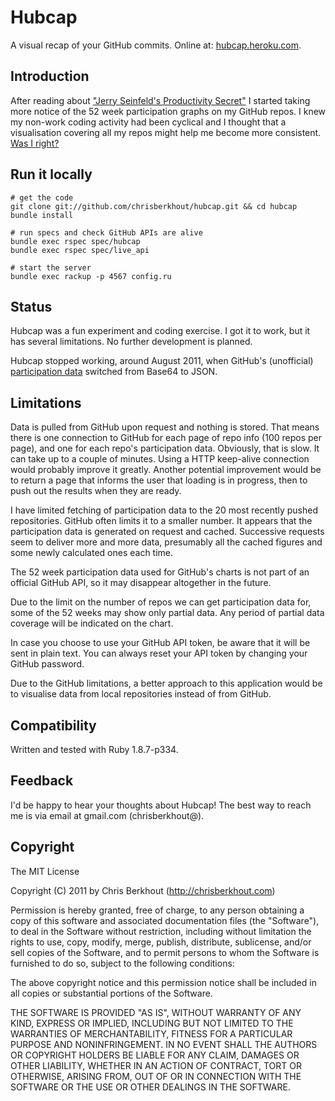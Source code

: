 # Hubcap

A visual recap of your GitHub commits.
Online at: [hubcap.heroku.com](http://hubcap.heroku.com).

## Introduction

After reading about ["Jerry Seinfeld's Productivity Secret"](http://lifehacker.com/281626/jerry-seinfelds-productivity-secret)
I started taking more notice of the 52 week participation graphs on my GitHub
repos. I knew my non-work coding activity had been cyclical and I thought that
a visualisation covering all my repos might help me become more consistent.
[Was I right?](http://hubcap.heroku.com/chrisberkhout)

## Run it locally

    # get the code
    git clone git://github.com/chrisberkhout/hubcap.git && cd hubcap
    bundle install
    
    # run specs and check GitHub APIs are alive
    bundle exec rspec spec/hubcap 
    bundle exec rspec spec/live_api
    
    # start the server
    bundle exec rackup -p 4567 config.ru

## Status

Hubcap was a fun experiment and coding exercise. I got it to work, but it has
several limitations. No further development is planned.

Hubcap stopped working, around August 2011, when GitHub's (unofficial) 
[participation data](https://github.com/chrisberkhout/hubcap/graphs/participation)
switched from Base64 to JSON.

## Limitations

Data is pulled from GitHub upon request and nothing is stored. That means there 
is one connection to GitHub for each page of repo info (100 repos per page), 
and one for each repo's participation data. Obviously, that is slow. It can
take up to a couple of minutes. Using a HTTP keep-alive connection would
probably improve it greatly. Another potential improvement would be to return
a page that informs the user that loading is in progress, then to push out the
results when they are ready.

I have limited fetching of participation data to the 20 most recently pushed
repositories. GitHub often limits it to a smaller number. It appears that the
participation data is generated on request and cached. Successive requests
seem to deliver more and more data, presumably all the cached figures and some
newly calculated ones each time. 

The 52 week participation data used for GitHub's charts is not part of an 
official GitHub API, so it may disappear altogether in the future.

Due to the limit on the number of repos we can get participation data for,
some of the 52 weeks may show only partial data. Any period of partial data
coverage will be indicated on the chart.

In case you choose to use your GitHub API token, be aware that it will be sent
in plain text. You can always reset your API token by changing your GitHub
password.

Due to the GitHub limitations, a better approach to this application would be to
visualise data from local repositories instead of from GitHub.

## Compatibility

Written and tested with Ruby 1.8.7-p334.

## Feedback

I'd be happy to hear your thoughts about Hubcap!
The best way to reach me is via email at gmail.com (chrisberkhout@).

## Copyright

The MIT License

Copyright (C) 2011 by Chris Berkhout (http://chrisberkhout.com)

Permission is hereby granted, free of charge, to any person obtaining a copy
of this software and associated documentation files (the "Software"), to deal
in the Software without restriction, including without limitation the rights
to use, copy, modify, merge, publish, distribute, sublicense, and/or sell
copies of the Software, and to permit persons to whom the Software is
furnished to do so, subject to the following conditions:

The above copyright notice and this permission notice shall be included in
all copies or substantial portions of the Software.

THE SOFTWARE IS PROVIDED "AS IS", WITHOUT WARRANTY OF ANY KIND, EXPRESS OR
IMPLIED, INCLUDING BUT NOT LIMITED TO THE WARRANTIES OF MERCHANTABILITY,
FITNESS FOR A PARTICULAR PURPOSE AND NONINFRINGEMENT. IN NO EVENT SHALL THE
AUTHORS OR COPYRIGHT HOLDERS BE LIABLE FOR ANY CLAIM, DAMAGES OR OTHER
LIABILITY, WHETHER IN AN ACTION OF CONTRACT, TORT OR OTHERWISE, ARISING FROM,
OUT OF OR IN CONNECTION WITH THE SOFTWARE OR THE USE OR OTHER DEALINGS IN
THE SOFTWARE.
